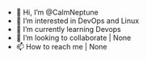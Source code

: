 - 👋 Hi, I’m @CalmNeptune
- 👀 I’m interested in DevOps and Linux
- 🌱 I’m currently learning Devops
- 💞️ I’m looking to collaborate | None
- 📫 How to reach me | None

<!---
CalmNeptune/CalmNeptune is a ✨ special ✨ repository because its `README.md` (this file) appears on your GitHub profile.
You can click the Preview link to take a look at your changes.
--->
